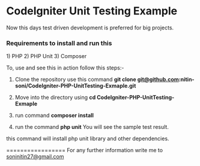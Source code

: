 CodeIgniter Unit Testing Example
=================

Now this days test driven development is preferred for big projects.

<h3>
    Requirements to install and run this
</h3>
1) PHP
2) PHP Unit
3) Composer

To, use and see this in action follow this steps:-

1) Clone the repository use this command 
    <b>git clone git@github.com:nitin-soni/CodeIgniter-PHP-UnitTesting-Exmaple.git</b>
    
2) Move into the directory using 
    <b>cd CodeIgniter-PHP-UnitTesting-Exmaple</b>
    
3) run command
    <b>composer install</b>
    
4) run the command 
    <b>php unit</b> You will see the sample test result.

this command will install php unit library and other dependencies.


=================
For any further information write me to soninitin27@gmail.com